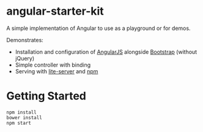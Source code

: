 # angular-starter-kit
A simple implementation of Angular to use as a playground or for demos.

Demonstrates:
- Installation and configuration of [AngularJS](https://github.com/angular/angular) alongside [Bootstrap](http://getbootstrap.com/) (without jQuery)
- Simple controller with binding
- Serving with [lite-server](https://github.com/johnpapa/lite-server) and [npm](https://github.com/npm/npm)

# Getting Started
```
npm install
bower install
npm start
```
